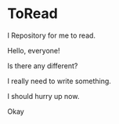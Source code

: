 ToRead
======

I Repository for me to read.


Hello, everyone!


Is there any different?

I really need to write something.


I should hurry up now.

Okay
